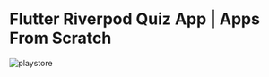 # Flutter Riverpod Quiz App | Apps From Scratch
![playstore](https://user-images.githubusercontent.com/75464310/129411190-b4f4b636-47ea-405b-81b7-027aa0af8d6b.png)
